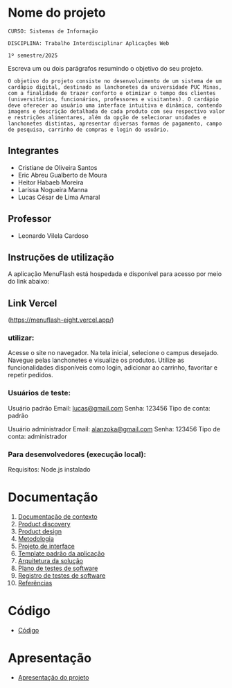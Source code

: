 # Nome do projeto

`CURSO: Sistemas de Informação`

`DISCIPLINA: Trabalho Interdisciplinar Aplicações Web`

`1º semestre/2025`

Escreva um ou dois parágrafos resumindo o objetivo do seu projeto.

    O objetivo do projeto consiste no desenvolvimento de um sistema de um cardápio digital, destinado as lanchonetes da universidade PUC Minas, com a finalidade de trazer conforto e otimizar o tempo dos clientes (universitários, funcionários, professores e visitantes). O cardápio deve oferecer ao usuário uma interface intuitiva e dinâmica, contendo imagens e descrição detalhada de cada produto com seu respectivo valor e restrições alimentares, além da opção de selecionar unidades e lanchonetes distintas, apresentar diversas formas de pagamento, campo de pesquisa, carrinho de compras e login do usuário. 


## Integrantes

* Cristiane de Oliveira Santos
* Eric Abreu Gualberto de Moura
* Heitor Habaeb Moreira
* Larissa Nogueira Manna
* Lucas César de Lima Amaral

## Professor

* Leonardo Vilela Cardoso

## Instruções de utilização

A aplicação MenuFlash está hospedada e disponível para acesso por meio do link abaixo:

## Link Vercel

(https://menuflash-eight.vercel.app/)

### utilizar:
Acesse o site no navegador.
Na tela inicial, selecione o campus desejado.
Navegue pelas lanchonetes e visualize os produtos.
Utilize as funcionalidades disponíveis como login, adicionar ao carrinho, favoritar e repetir pedidos.

### Usuários de teste:

Usuário padrão
Email: lucas@gmail.com
Senha: 123456
Tipo de conta: padrão

Usuário administrador
Email: alanzoka@gmail.com
Senha: 123456
Tipo de conta: administrador

### Para desenvolvedores (execução local):
Requisitos:
Node.js instalado

# Documentação

<ol>
<li><a href="docs/01-Contexto.md"> Documentação de contexto</a></li>
<li><a href="docs/02-Product-discovery.md"> Product discovery</a></li>
<li><a href="docs/03-Product-design.md"> Product design</a></li>
<li><a href="docs/04-Metodologia.md"> Metodologia</a></li>
<li><a href="docs/05-Projeto-interface.md"> Projeto de interface</a></li>
<li><a href="docs/06-Template-padrao.md"> Template padrão da aplicação</a></li>
<li><a href="docs/07-Arquitetura-solucao.md"> Arquitetura da solução</a></li>
<li><a href="docs/08-Plano-testes-software.md"> Plano de testes de software</a></li>
<li><a href="docs/09-Registro-testes-software.md"> Registro de testes de software</a></li>
<li><a href="docs/10-Referencias.md"> Referências</a></li>
</ol>

# Código

* <a href="src/README.md">Código</a>

# Apresentação

* <a href="presentation/README.md">Apresentação do projeto</a>
